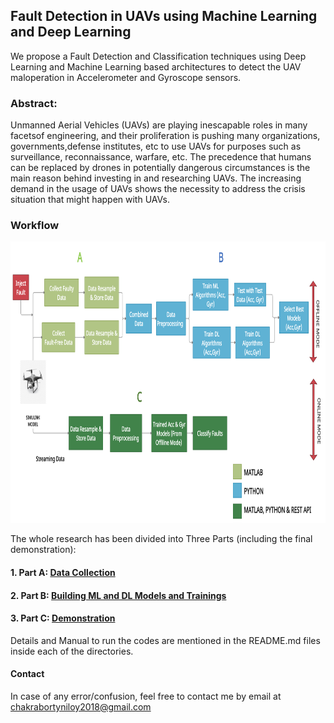 ## Fault Detection in UAVs using Machine Learning and Deep Learning

We propose a Fault Detection and Classification techniques using Deep Learning and Machine Learning based architectures to detect the UAV maloperation in Accelerometer and Gyroscope sensors.

### Abstract:
Unmanned Aerial Vehicles (UAVs) are playing inescapable roles in many facetsof engineering, and their proliferation is pushing many organizations, governments,defense institutes, etc to use UAVs for purposes such as surveillance, reconnaissance, warfare, etc. The precedence that humans can be replaced by drones in potentially dangerous circumstances is the main reason behind investing in and researching UAVs. The increasing demand in the usage of UAVs shows the necessity to address the crisis situation that might happen with UAVs.

### Workflow
<kbd><img src="https://github.com/Niloy-Chakraborty/Fault-Detection-in-UAVs-using-Deep-Learning-and-Machine-Learning/blob/main/ML_DL/misc_images/WorkFlow.png" width="850" height="450"></kbd>

The whole research has been divided into Three Parts (including the final demonstration):
#### 1. Part A: [Data Collection](https://github.com/Niloy-Chakraborty/Fault-Detection-in-UAVs-using-Deep-Learning-and-Machine-Learning/tree/main/parrotMinidroneWaypointFollower)
#### 2. Part B: [Building ML and DL Models and Trainings](https://github.com/Niloy-Chakraborty/Fault-Detection-in-UAVs-using-Deep-Learning-and-Machine-Learning/tree/main/ML_DL)
#### 3. Part C: [Demonstration](https://github.com/Niloy-Chakraborty/Fault-Detection-in-UAVs-using-Deep-Learning-and-Machine-Learning/tree/main/Demonstration)

Details and Manual to run the codes are mentioned in the README.md files inside each of the directories. 


#### Contact
In case of any error/confusion, feel free to contact me by email at chakrabortyniloy2018@gmail.com 
